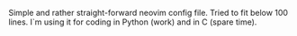 Simple and rather straight-forward neovim config file. 
Tried to fit below 100 lines.
I`m using it for coding in Python (work) and in C (spare time).
